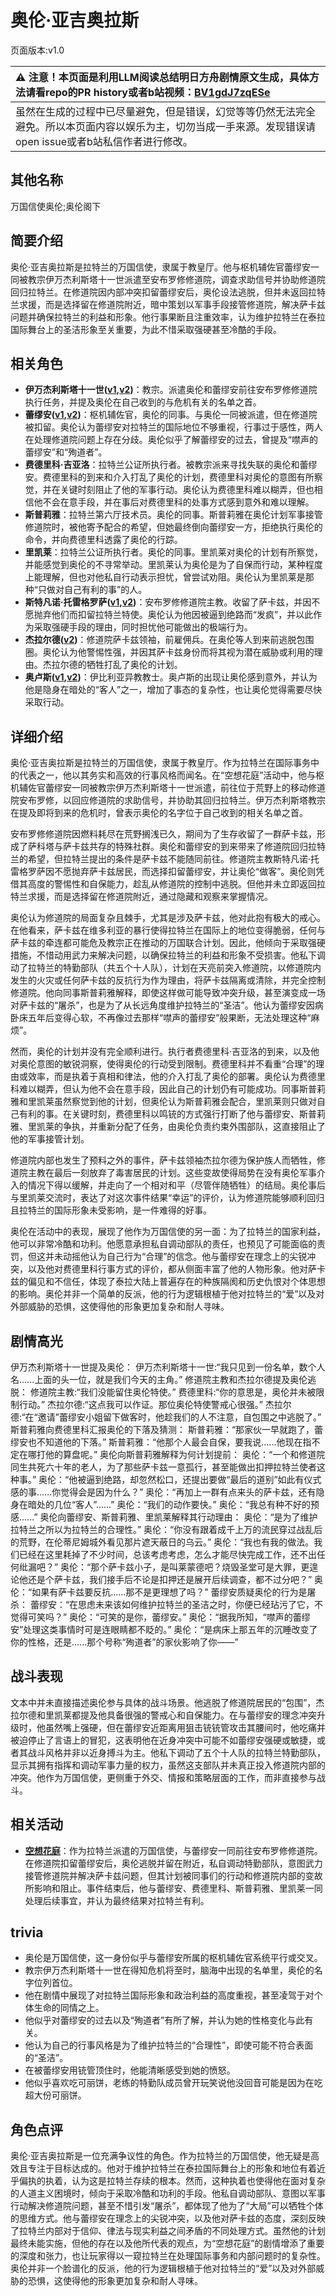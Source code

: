 # 奥伦·亚吉奥拉斯
页面版本:v1.0
 

| :warning: 注意！本页面是利用LLM阅读总结明日方舟剧情原文生成，具体方法请看repo的PR history或者b站视频：[BV1gdJ7zqESe](https://www.bilibili.com/video/BV1gdJ7zqESe/)         |
|:----------------------------|
| 虽然在生成的过程中已尽量避免，但是错误，幻觉等等仍然无法完全避免。所以本页面内容以娱乐为主，切勿当成一手来源。发现错误请open issue或者b站私信作者进行修改。|



## 其他名称
万国信使奥伦;奥伦阁下
## 简要介绍
奥伦·亚吉奥拉斯是拉特兰的万国信使，隶属于教皇厅。他与枢机辅佐官蕾缪安一同被教宗伊万杰利斯塔十一世派遣至安布罗修修道院，调查求助信号并协助修道院回归拉特兰。在修道院因内部冲突扣留蕾缪安后，奥伦设法逃脱，但并未返回拉特兰求援，而是选择留在修道院附近，暗中策划以军事手段接管修道院，解决萨卡兹问题并确保拉特兰的利益和形象。他行事果断且注重效率，认为维护拉特兰在泰拉国际舞台上的圣洁形象至关重要，为此不惜采取强硬甚至冷酷的手段。
## 相关角色
-   **伊万杰利斯塔十一世([v1](extended_char_yi_wan_jie_li_si_ta_shi_yi_shi.md),[v2](../char_v3/extended_char_yi_wan_jie_li_si_ta_shi_yi_shi.md))**：教宗。派遣奥伦和蕾缪安前往安布罗修修道院执行任务，并提及奥伦在自己收到的与危机有关的名单之首。
-   **蕾缪安([v1](char_4193_lemuen.md),[v2](../char_v3/char_4193_lemuen.md))**：枢机辅佐官，奥伦的同事。与奥伦一同被派遣，但在修道院被扣留。奥伦认为蕾缪安对拉特兰的国际地位不够重视，行事过于感性，两人在处理修道院问题上存在分歧。奥伦似乎了解蕾缪安的过去，曾提及“噤声的蕾缪安”和“殉道者”。
-   **费德里科·吉亚洛**：拉特兰公证所执行者。被教宗派来寻找失联的奥伦和蕾缪安。费德里科的到来和介入打乱了奥伦的计划，费德里科对奥伦的意图有所察觉，并在关键时刻阻止了他的军事行动。奥伦认为费德里科难以糊弄，但也相信他不会在意手段，并在事后对费德里科的处事方式感到意外和难以理解。
-   **斯普莉雅**：拉特兰第六厅技术员。奥伦的同事。斯普莉雅在奥伦计划军事接管修道院时，被他寄予配合的希望，但她最终倒向蕾缪安一方，拒绝执行奥伦的命令，并向费德里科透露了奥伦的行踪。
-   **里凯莱**：拉特兰公证所执行者。奥伦的同事。里凯莱对奥伦的计划有所察觉，并能感觉到奥伦的不寻常举动。里凯莱认为奥伦是为了自保而行动，某种程度上能理解，但也对他私自行动表示担忧，曾尝试劝阻。奥伦认为里凯莱是那种“只做对自己有利的事”的人。
-   **斯特凡诺·托雷格罗萨([v1](extended_char_b9a6cf.md),[v2](../char_v3/extended_char_b9a6cf.md))**：安布罗修修道院主教。收留了萨卡兹，并因不愿抛弃他们而扣留拉特兰特使。奥伦认为他因被逼到绝路而“发疯”，并以此作为采取强硬手段的理由，同时担忧他可能做出的极端行为。
-   **杰拉尔德([v2](../char_v3/extended_char_jie_la_er_de.md))**：修道院萨卡兹领袖，前雇佣兵。在奥伦等人到来前逃脱包围圈。奥伦认为他警惕性强，并因其萨卡兹身份而将其视为潜在威胁或利用的理由。杰拉尔德的牺牲打乱了奥伦的计划。
-   **奥卢斯([v1](extended_char_ao_lu_si.md),[v2](../char_v3/extended_char_ao_lu_si.md))**：伊比利亚异教教士。奥卢斯的出现让奥伦感到意外，并认为他是隐身在暗处的“客人”之一，增加了事态的复杂性，也让奥伦觉得需要尽快采取行动。
## 详细介绍
奥伦·亚吉奥拉斯是拉特兰的万国信使，隶属于教皇厅。作为拉特兰在国际事务中的代表之一，他以其务实和高效的行事风格而闻名。在“空想花庭”活动中，他与枢机辅佐官蕾缪安一同被教宗伊万杰利斯塔十一世派遣，前往位于荒野上的移动修道院安布罗修，以回应修道院的求助信号，并协助其回归拉特兰。伊万杰利斯塔教宗在提及即将到来的危机时，曾表示奥伦的名字位于自己收到的相关名单之首。

安布罗修修道院因燃料耗尽在荒野搁浅已久，期间为了生存收留了一群萨卡兹，形成了萨科塔与萨卡兹共存的特殊社群。奥伦和蕾缪安的到来带来了修道院回归拉特兰的希望，但拉特兰提出的条件是萨卡兹不能随同前往。修道院主教斯特凡诺·托雷格罗萨因不愿抛弃萨卡兹居民，而选择扣留蕾缪安，并让奥伦“做客”。奥伦则凭借其高度的警惕性和自保能力，趁乱从修道院的控制中逃脱。但他并未立即返回拉特兰求援，而是选择留在修道院附近，通过隐藏和观察来掌握情况。

奥伦认为修道院的局面复杂且棘手，尤其是涉及萨卡兹，他对此抱有极大的戒心。在他看来，萨卡兹在维多利亚的暴行使得拉特兰在国际上的地位变得脆弱，任何与萨卡兹的牵连都可能危及教宗正在推动的万国联合计划。因此，他倾向于采取强硬措施，不惜动用武力来解决问题，以确保拉特兰的利益和形象不受损害。他私下调动了拉特兰的特勤部队（共五个十人队），计划在天亮前突入修道院，以修道院内发生的火灾或任何萨卡兹的反抗行为作为理由，将萨卡兹隔离或清除，并完全控制修道院。他向同事斯普莉雅解释，即使这样做可能导致冲突升级，甚至演变成一场对萨卡兹的“屠杀”，也是为了从长远角度维护拉特兰的“圣洁”。他认为蕾缪安因病卧床五年后变得心软，不再像过去那样“噤声的蕾缪安”般果断，无法处理这种“麻烦”。

然而，奥伦的计划并没有完全顺利进行。执行者费德里科·吉亚洛的到来，以及他对奥伦意图的敏锐洞察，使得奥伦的行动受到限制。费德里科并不看重“合理”的理由或效率，而是执着于真相和律法，他的介入打乱了奥伦的部署。奥伦认为费德里科难以糊弄，但认为他不会在意手段，因此自己的计划仍有可能成功。同事斯普莉雅和里凯莱虽然察觉到他的计划，但奥伦认为斯普莉雅会配合，里凯莱则只做对自己有利的事。在关键时刻，费德里科以鸣铳的方式强行打断了他与蕾缪安、斯普莉雅、里凯莱的争执，并重新分配了任务，由奥伦负责约束外围部队，这直接阻止了他的军事接管计划。

修道院内部也发生了预料之外的事件，萨卡兹领袖杰拉尔德为保护族人而牺牲，修道院主教在最后一刻放弃了毒害居民的计划。这些变故使得局势在没有奥伦军事介入的情况下得以缓解，并走向了一个相对和平（尽管伴随牺牲）的结局。奥伦事后与里凯莱交流时，表达了对这次事件结果“幸运”的评价，认为修道院能够顺利回归且拉特兰的国际形象未受影响，是一件难得的好事。

奥伦在活动中的表现，展现了他作为万国信使的另一面：为了拉特兰的国家利益，他可以非常冷酷和功利。他愿意承担私自调动部队的责任，也预见了可能面临的责罚，但这并未动摇他认为自己行为“合理”的信念。他与蕾缪安在理念上的尖锐冲突，以及他对费德里科行事方式的评价，都从侧面丰富了他的人物形象。他对萨卡兹的偏见和不信任，体现了泰拉大陆上普遍存在的种族隔阂和历史仇恨对个体思想的影响。奥伦并非一个简单的反派，他的行为逻辑根植于他对拉特兰的“爱”以及对外部威胁的恐惧，这使得他的形象更加复杂和耐人寻味。
## 剧情高光
伊万杰利斯塔十一世提及奥伦：
伊万杰利斯塔十一世:“我只见到一份名单，数个人名......上面的头一位，就是我们今天的主角。”
修道院主教和杰拉尔德提及奥伦逃脱：
修道院主教:“我们没能留住奥伦特使。”
费德里科:“你的意思是，奥伦并未被限制行动。”
杰拉尔德:“这点我可以作证。那位奥伦特使警戒心很强。”
杰拉尔德:“在“邀请”蕾缪安小姐留下做客时，他趁我们的人不注意，自包围之中逃脱了。”
斯普莉雅向费德里科汇报奥伦的下落及猜测：
斯普莉雅：“那家伙一早就跑了，蕾缪安也不知道他的下落。”
斯普莉雅：“他那个人最会自保，要我说......他现在指不定在哪打他的算盘呢。”
奥伦向斯普莉雅解释为何计划提前：
奥伦：“一个和修道院同生共死六十年的老人，为了那些萨卡兹一意孤行，甚至能做出扣押拉特兰使者这种事。”
奥伦：“他被逼到绝路，却忽然松口，还提出要做“最后的道别”如此有仪式感的事......你觉得会是因为什么？”
奥伦：“再加上一群有点来头的萨卡兹，还有隐身在暗处的几位“客人”......”
奥伦：“我们的动作要快。”
奥伦：“我总有种不好的预感......”
奥伦向蕾缪安、斯普莉雅、里凯莱解释其行动理由：
奥伦：“是为了维护拉特兰之所以为拉特兰的合理性。”
奥伦：“你没有跟着成千上万的流民穿过战乱后的荒野，在伦蒂尼姆城外看见那片遮天蔽日的乌云。”
奥伦：“我也有我的做法。我们已经在这里耗掉了不少时间，总该考虑考虑，怎么才能尽快完成工作，还不出任何纰漏吧？”
奥伦：“那个萨卡兹小子，是叫莱蒙德吧？烧毁圣堂可是大罪，更遑论他还是个萨卡兹，我们接手后不论是扣押还是展开后续调查，都不过分吧？”
奥伦：“如果有萨卡兹要反抗......那不是更理想了吗？”
蕾缪安质疑奥伦的行为是屠杀：
蕾缪安：“在思虑未来该如何维护拉特兰的圣洁之时，你便已经玷污了它，不觉得可笑吗？”
奥伦：“可笑的是你，蕾缪安。”
奥伦：“据我所知，“噤声的蕾缪安”处理这类事情时可是连眼睛都不眨的。”
奥伦：“是病床上那五年的沉睡改变了你的性格，还是......那个号称“殉道者”的家伙影响了你——”
## 战斗表现
文本中并未直接描述奥伦参与具体的战斗场景。他逃脱了修道院居民的“包围”，杰拉尔德和里凯莱都提及他具备很强的警戒心和自保能力。在与蕾缪安的理念冲突升级时，他虽然嘴上强硬，但在蕾缪安近距离用狙击铳铳管攻击其腰间时，他吃痛并被迫停止了言语上的冒犯，这表明他在近身冲突中可能不如蕾缪安强硬或敏捷，或者其战斗风格并非以近身搏斗为主。他私下调动了五个十人队的拉特兰特勤部队，显示其拥有指挥和调动军事力量的权力，虽然这支部队并未真正投入修道院内部的冲突。他作为万国信使，更侧重于外交、情报和策略层面的工作，而非直接参与战斗。
## 相关活动
-   **[空想花庭](../stories/act26side.md)**：作为拉特兰派遣的万国信使，与蕾缪安一同前往安布罗修修道院。在修道院扣留蕾缪安后，奥伦逃脱并留在附近，私自调动特勤部队，意图武力接管修道院并解决萨卡兹问题，但其计划被同事们的行动和修道院内部的变故所影响和阻止。事件结束后，他与蕾缪安、费德里科、斯普莉雅、里凯莱一同处理后续事宜，并认为最终结果对拉特兰有利。
## trivia
-   奥伦是万国信使，这一身份似乎与蕾缪安所属的枢机辅佐官系统平行或交叉。
-   教宗伊万杰利斯塔十一世在得知危机将至时，脑海中出现的名单里，奥伦的名字位列首位。
-   他在剧情中展现了对拉特兰国际形象和政治利益的高度重视，甚至凌驾于对个体生命的同情之上。
-   他似乎对蕾缪安的过去以及“殉道者”有所了解，并认为她的性格变化与此有关。
-   他认为自己的行事风格是为了维护拉特兰的“合理性”，即使可能不符合表面的“圣洁”。
-   在被蕾缪安用铳管顶住时，他能清晰感受到她的愤怒。
-   他似乎喜欢吃可丽饼，老练的特勤队成员曾开玩笑说他没回音可能是因为在吃超大份可丽饼。
## 角色点评
奥伦·亚吉奥拉斯是一位充满争议性的角色。作为拉特兰的万国信使，他无疑是高效且专注于目标达成的。他对于维护拉特兰在泰拉国际舞台上的形象和地位有着近乎偏执的执着，认为这是拉特兰存续的根本。然而，这种执着也使得他在面对复杂的人道主义困境时，倾向于采取冷酷和功利的手段。他私自调动部队、意图以军事行动解决修道院问题，甚至不惜引发“屠杀”，都体现了他为了“大局”可以牺牲个体的思维方式。他与蕾缪安在理念上的尖锐冲突，以及他对萨卡兹的态度，深刻反映了拉特兰内部对于信仰、律法与现实利益之间矛盾的不同处理方式。虽然他的计划最终未能实施，但他的存在以及他所代表的观点，为“空想花庭”的剧情增添了重要的深度和张力，也让玩家得以一窥拉特兰在处理国际事务和内部问题时的复杂性。奥伦并非一个脸谱化的反派，他的行为逻辑根植于他对拉特兰的“爱”以及对外部威胁的恐惧，这使得他的形象更加复杂和耐人寻味。